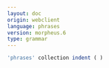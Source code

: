 ```yaml
---
layout: doc
origin: webclient
language: phrases
version: morpheus.6
type: grammar
---
```



```js
'phrases' collection indent ( )
```
```
